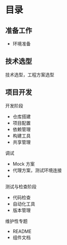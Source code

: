 # 目录

## 准备工作

- 环境准备

## 技术选型

技术选型，工程方案选型

## 项目开发

开发阶段

- 仓库搭建
- 项目配置
- 依赖管理
- 构建工具
- 共享管理

调试

- Mock 方案
- 代理方案，测试环境连接
-

测试与检查阶段

- 代码检查
- 自动化工具
- 版本管理

维护性专题

- README
- 组件文档

